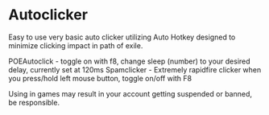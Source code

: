 # Autoclicker
Easy to use very basic auto clicker utilizing Auto Hotkey
designed to minimize clicking impact in path of exile.

POEAutoclick - toggle on with f8, change sleep (number) to your desired delay, currently set at 120ms
Spamclicker - Extremely rapidfire clicker when you press/hold left mouse button, toggle on/off with F8

Using in games may result in your account getting suspended or banned, be responsible.
